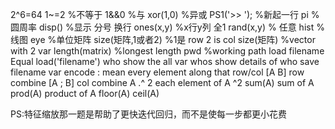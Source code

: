 2^6=64
1~=2 %不等于
1&&0 %与
xor(1,0) %异或
PS1('>> '); %新起一行
pi %圆周率
disp() %显示
分号 换行
ones(x,y) %x行y列 全1
rand(x,y) %      任意
hist %线图
eye %单位矩阵
size(矩阵,1或者2) %1是 row 2 is col
size(矩阵) %vector with 2 var
length(matrix) %longest length
pwd %working path
load filename Equal load('filename')
who show the all var
whos show details of who
save filename var encode
: mean every element along that row/col
[A B] row combine
[A ; B] col combine
A .^ 2 each element of A ^2
sum(A) sum of A
prod(A) product of A
floor(A) 
ceil(A) 



PS:特征缩放那一题是帮助了更快迭代回归，而不是使每一步都更小花费